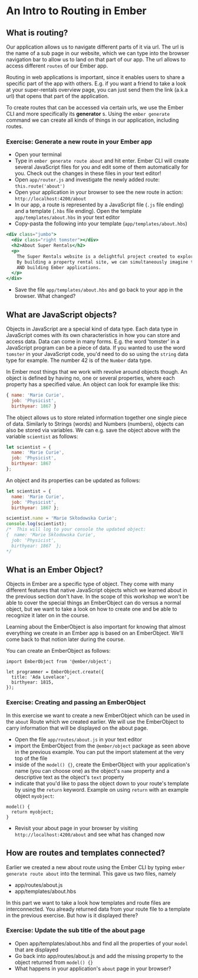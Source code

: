# An Intro to Routing in Ember

## What is routing?

Our application allows us to navigate different parts of it via url. The url is the name of a sub page in our website, which we can type into the browser navigation bar to allow us to land on that part of our app. The url allows to access different `routes` of our Ember app.

Routing in web applications is important, since it enables users to share a specific part of the app with others. E.g. if you want a friend to take a look at your super-rentals overview page, you can just send them the link (a.k.a url) that opens that part of the application.

To create routes that can be accessed via certain urls, we use the Ember CLI and more specifically its **generator** s. Using the `ember generate` command we can create all kinds of things in our application, including routes.

<!--
- Exercise: Generate a Route (‘about’). What is a route? Investigate new page in browser.
- Exercise: Copy-paste template into route. Observe server reload and page in the browser.
- Primer: Objects in JavaScript. What are values and properties?
- Ember Object Model. What is an EmberObject, how does it look like? -->


### Exercise: Generate a new route in your Ember app

- Open your terminal
- Type in `ember generate route about` and hit enter. Ember CLI will create several JavaScript files for you and edit some of them automatically for you. Check out the changes in these files in your text editor!
- Open `app/router.js` and investigate the newly added route: `this.route('about')`
- Open your application in your browser to see the new route in action: `http://localhost:4200/about`
- In our app, a route is represented by a JavaScript file (`.js` file ending) and a template (`.hbs` file ending). Open the template `app/templates/about.hbs` in your text editor
- Copy-pasta the following into your template (`app/templates/about.hbs`)

```hbs
<div class="jumbo">
  <div class="right tomster"></div>
  <h2>About Super Rentals</h2>
  <p>
    The Super Rentals website is a delightful project created to explore Ember.
    By building a property rental site, we can simultaneously imagine traveling
    AND building Ember applications.
  </p>
</div>
```

- Save the file `app/templates/about.hbs` and go back to your app in the browser. What changed?


## What are JavaScript objects?

Objects in JavaScript are a special kind of data type. Each data type in JavaScript comes with its own characteristics in how you can store and access data. Data can come in many forms. E.g. the word 'tomster' in a JavaScript program can be a piece of data. If you wanted to use the word `tomster` in your JavaScript code, you'd need to do so using the `string` data type for example. The number 42 is of the `Number` data type.


In Ember most things that we work with revolve around objects though. An object is defined by having no, one or several properties, where each property has a specified value. An object can look for example like this:


```js
{ name: 'Marie Curie',
  job: 'Physicist',
  birthyear: 1867 }
```

The object allows us to store related information together one single piece of data. Similarly to Strings (words) and Numbers (numbers), objects can also be stored via variables. We can e.g. save the object above with the variable `scientist` as follows:


```js
let scientist = {
  name: 'Marie Curie',
  job: 'Physicist',
  birthyear: 1867
};
```


An object and its properties can be updated as follows:

```js
let scientist = {
  name: 'Marie Curie',
  job: 'Physicist',
  birthyear: 1867 };

scientist.name = 'Marie Skłodowska Curie';
console.log(scientist);
/*  This will log to your console the updated object:
{  name: 'Marie Skłodowska Curie',
  job: 'Physicist',
  birthyear: 1867  };
*/

```

## What is an Ember Object?

Objects in Ember are a specific type of object. They come with many different features that native JavaScript objects which we learned about in the previous section don't have. In the scope of this workshop we won't be able to cover the special things an EmberObject can do versus a normal object, but we want to take a look on how to create one and be able to recognize it later on in the course.

Learning about the EmberObject is also important for knowing that almost everything we create in an Ember app is based on an EmberObject. We'll come back to that notion later during the course.

You can create an EmberObject as follows:


```
import EmberObject from '@ember/object';

let programmer = EmberObject.create({
  title: 'Ada Lovelace',
  birthyear: 1815,
});

```


### Exercise: Creating and passing an EmberObject

In this exercise we want to create a new EmberObject which can be used in the `about` Route which we created earlier. We will use the EmberObject to carry information that will be displayed on the about page.

- Open the file `app/routes/about.js` in your text editor
- import the EmberObject from the `@ember/object` package as seen above in the previous example. You can put the import statement at the very top of the file
- inside of the `model() {}`, create the EmberObject with your application's name (you can choose one) as the object's `name` property and a descriptive text as the object's `text` property
- indicate that you'd like to pass the object down to your route's template by using the `return` keyword. Example on using `return` with an example object `myobject`:

```
model() {
  return myobject;
}

```

- Revisit your about page in your browser by visiting `http://localhost:4200/about` and see what has changed now


## How are routes and templates connected?

Earlier we created a new about route using the Ember CLI by typing `ember generate route about` into the terminal. This gave us two files, namely

- app/routes/about.js
- app/templates/about.hbs

In this part we want to take a look how templates and route files are interconnected. You already returned data from your route file to a template in the previous exercise. But how is it displayed there?

### Exercise: Update the sub title of the about page

- Open app/templates/about.hbs and find all the properties of your `model` that are displayed
- Go back into app/routes/about.js and add the missing property to the object returned from `model() {}`
- What happens in your application's `about` page in your browser?
